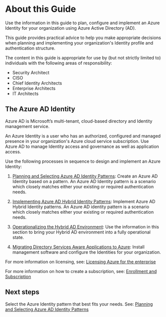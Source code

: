 # About this Guide

Use the information in this guide to plan, configure and implement an Azure Identity for your organization using Azure Active Directory (AD). 

This guide provides practical advice to help you make appropriate decisions when planning and implementing your organization's Identity profile and authentication structure. 

The content in this guide is appropriate for use by (but not strictly limited to) individuals with the following areas of responsibility:

   - Security Architect
   - CISO
   - Chief Identity Architects
   - Enterprise Architects 
   - IT Architects 



## The Azure AD Identity

Azure AD is Microsoft’s multi-tenant, cloud-based directory and Identity management service. 

An Azure Identity is a user who has an authorized, configured and managed presence in your organization's Azure cloud service subscription. Use Azure AD to manage Identity access and governance as well as application access.

Use the following processes in sequence to design and implement an Azure Identity:

  1. [Planning and Selecting Azure AD Identity Patterns](1.0-Planning-and-Selecting-Azure-AD-Identity-Patterns.md):  Create an Azure AD Identity based on a pattern. An Azure AD Identity pattern is a scenario which closely matches either your existing or required authentication needs. 
	
  2. [Implementing Azure AD Hybrid Identity Patterns](2.0-Implementing-Azure-AD-Hybrid-Identity-Patterns.md):  Implement Azure AD Hybrid Identity patterns. An Azure AD identity pattern is a scenario which closely matches either your existing or required authentication needs.  

  3. [Operationalizing the Hybrid AD Environment](3.0-Operationalizing-the-Hybrid-AD-Environment.md): Use the information in this section to bring your Hybrid AD environment into a fully operational state.
	
  4. [Migrating Directory Services Aware Applications to Azure](4.0-Migrating-Directory-Services-Aware-Applications-to-Azure.md):  Install management software and configure the Identities for your organization.


For more information on licensing, see:  [Licensing Azure for the enterprise](https://azure.microsoft.com/en-us/pricing/enterprise-agreement/)

For more information on how to create a subscription, see: [Enrollment and Subscription](https://github.com/alvarovitta/Enrollment-and-Subscription)



## Next steps

Select the Azure Identity pattern that best fits your needs. See: [Planning and Selecting Azure AD Identity Patterns](1.0-Planning-and-Selecting-Azure-AD-Identity-Patterns.md)


